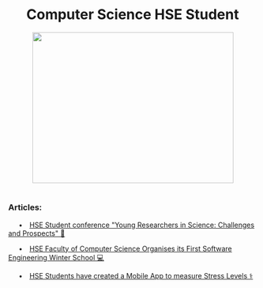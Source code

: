 <h1 align="center">Computer Science HSE Student</h1> 

<p align="center"><img src="https://github.com/angversh/angversh/blob/main/baddy.gif?raw=true" width="407" height="305" alt=""/></p>

<h1></h1>

<h3>Articles:</h3> 

<p>&emsp;&ensp;•&emsp;<a href="https://nnov.hse.ru/human/linguistics/news/575948585.html">HSE Student conference "Young Researchers in Science: Challenges and Prospects" 📄</a></p>
<p>&emsp;&ensp;•&emsp;<a href="https://www.hse.ru/en/news/edu/567784203.html">HSE Faculty of Computer Science Organises its First Software Engineering Winter School 💻</a></p>
<p>&emsp;&ensp;•&emsp;<a href="https://www.hse.ru/en/news/edu/567784203.html">HSE Students have created a Mobile App to measure Stress Levels ⚕️</a></p>

<h1></h1>
